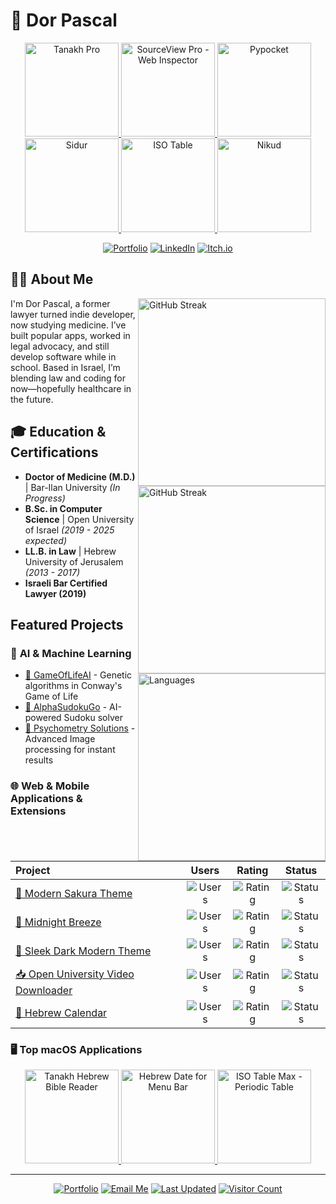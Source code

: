 # 🚀 Dor Pascal

<div align="center">

<a href="https://apps.apple.com/us/app/tanakh-pro/id6736739283?itscg=30200&itsct=apps_box_link&mttnsubad=6736739283">
  <img src="https://github.com/user-attachments/assets/8ba1fbf3-e9f4-482f-a753-b7cc74bf4fcc" alt="Tanakh Pro" width="150" height="150">
</a>

<a href="https://apps.apple.com/us/app/sourceview-pro-web-inspector/id6737245127?itscg=30200&itsct=apps_box_artwork&mttnsubad=6737245127">
  <img src="https://github.com/user-attachments/assets/971a0e16-acbb-433f-8648-f67bafe89c27" alt="SourceView Pro - Web Inspector" width="150" height="150">
</a>

<a href="https://apps.apple.com/us/app/pypocket/id6738126761?itscg=30200&itsct=apps_box_link&mttnsubad=6738126761">
  <img src="https://github.com/user-attachments/assets/dcebc2fe-bc78-4cc4-866e-9a5eabe562e1" alt="Pypocket" width="150" height="150">
</a>

<br>

<a href="https://apps.apple.com/us/app/siddur-edot-hamizrach/id6738629718?itscg=30200&itsct=apps_box_link&mttnsubad=6738629718">
  <img src="https://github.com/user-attachments/assets/7bd3f353-dd7e-42fd-84a8-6d4857d32f1c" alt="Sidur" width="150" height="150">
</a>

<a href="https://apps.apple.com/us/app/isotable/id6737903585?itscg=30200&itsct=apps_box_link&mttnsubad=6737903585">
  <img src="https://github.com/user-attachments/assets/fe3e2505-62da-44bd-a15d-f4ab72f7ddec" alt="ISO Table" width="150" height="150">
</a>

<a href="https://apps.apple.com/us/app/nikud/id6739286040?itscg=30200&itsct=apps_box_link&mttnsubad=6739286040">
  <img src="https://github.com/user-attachments/assets/cdc3a19f-7175-4488-9bbe-894a67b93eef" alt="Nikud" width="150" height="150">
</a>

[![Portfolio](https://img.shields.io/badge/Portfolio-dorpascal.com-blue?style=for-the-badge&logo=firefox&logoColor=white)](https://dorpascal.com) [![LinkedIn](https://img.shields.io/badge/LinkedIn-0A66C2.svg?style=for-the-badge&logo=LinkedIn&logoColor=white)](https://www.linkedin.com/in/dor-pascal/) [![Itch.io](https://img.shields.io/badge/Itch.io-FA5C5C?style=for-the-badge&logo=itchdotio&logoColor=white)](https://dor-sketch.itch.io/)

</div>

## 👨‍💻 About Me

<img align="right" width="300"  alt="GitHub Streak" src="https://github-readme-stats.vercel.app/api?username=Dor-sketch&layout=compact&theme=react&show_icons=true&rank_icon=github&hide_border=true&border_radius=20" />

I'm Dor Pascal, a former lawyer turned indie developer, now studying medicine. I’ve built popular apps, worked in legal advocacy, and still develop software while in school. Based in Israel, I’m blending law and coding for now—hopefully healthcare in the future.

## 🎓 Education & Certifications

<img align="right" width="300"  alt="GitHub Streak" src="https://github-readme-streak-stats.herokuapp.com/?user=Dor-sketch&theme=react&border_radius=20&hide_border=true" />

- **Doctor of Medicine (M.D.)** | Bar-Ilan University *(In Progress)*
- **B.Sc. in Computer Science** | Open University of Israel *(2019 - 2025 expected)*
- **LL.B. in Law** | Hebrew University of Jerusalem *(2013 - 2017)*
- **Israeli Bar Certified Lawyer (2019)**

## Featured Projects

<img align="right" width="300"  alt="Languages" src="https://github-readme-stats.vercel.app/api/top-langs/?username=Dor-sketch&layout=compact&theme=react&hide_border=true&border_radius=20&hide_progress=true&hide_precentage=true"  >

### 🤖 **AI & Machine Learning**

- [🧬 GameOfLifeAI](https://dorpascal.com/game-of-life-ai/) - Genetic algorithms in Conway's Game of Life
- [🧩 AlphaSudokuGo](https://dorpascal.com/sudoku-solver/) - AI-powered Sudoku solver
- [💯 Psychometry Solutions](https://dorpascal.com/psychometry_solutions/) - Advanced Image processing for instant results

### 🌐 **Web & Mobile Applications & Extensions**

<div align="center">

| Project | Users | Rating | Status |
|:--------|:------:|:-------:|:-------:|
| [🌸 Modern Sakura Theme](https://chrome.google.com/webstore/detail/obhakalgimdchnloomkmcikodkbodphp) | ![Users](https://img.shields.io/chrome-web-store/users/obhakalgimdchnloomkmcikodkbodphp?color=ffffff) | ![Rating](https://img.shields.io/chrome-web-store/rating/obhakalgimdchnloomkmcikodkbodphp?color=ffffff) | ![Status](https://img.shields.io/badge/status-active-success?style=flat-square) |
| [🌙 Midnight Breeze](https://chrome.google.com/webstore/detail/ocndibgolgdldiddnnljmnjjhdmaaoap) | ![Users](https://img.shields.io/chrome-web-store/users/ocndibgolgdldiddnnljmnjjhdmaaoap?color=purple) | ![Rating](https://img.shields.io/chrome-web-store/rating/ocndibgolgdldiddnnljmnjjhdmaaoap?color=purple) | ![Status](https://img.shields.io/badge/status-active-success?style=flat-square) |
| [🐼 Sleek Dark Modern Theme](https://chrome.google.com/webstore/detail/ocmjbielajeojlafneaocalbcjbklekg) | ![Users](https://img.shields.io/chrome-web-store/users/ocmjbielajeojlafneaocalbcjbklekg?color=black) | ![Rating](https://img.shields.io/chrome-web-store/rating/ocmjbielajeojlafneaocalbcjbklekg?color=black) | ![Status](https://img.shields.io/badge/status-active-success?style=flat-square) |
| [📥 Open University Video Downloader](https://chrome.google.com/webstore/detail/fkbmllibdgnfpfconibkkjdbkjfcjibc) | ![Users](https://img.shields.io/chrome-web-store/users/fkbmllibdgnfpfconibkkjdbkjfcjibc?color=blue) | ![Rating](https://img.shields.io/chrome-web-store/rating/fkbmllibdgnfpfconibkkjdbkjfcjibc?color=blue) | ![Status](https://img.shields.io/badge/status-active-success?style=flat-square) |
| [📅 Hebrew Calendar](https://chrome.google.com/webstore/detail/hibmadldekamhiflhbaflaiafdbigihe) | ![Users](https://img.shields.io/chrome-web-store/users/hibmadldekamhiflhbaflaiafdbigihe?color=gold) | ![Rating](https://img.shields.io/chrome-web-store/rating/hibmadldekamhiflhbaflaiafdbigihe?color=gold) | ![Status](https://img.shields.io/badge/status-active-success?style=flat-square) |

</div>

### 🖥️ Top macOS Applications

<div align="center">

<a href="https://apps.apple.com/us/app/tanakh-hebrew-bible-reader/id6738627262?mt=12&itscg=30200&itsct=apps_box_link&mttnsubad=6738627262">
  <img src="https://github.com/user-attachments/assets/4ecbb6a6-3197-4b67-b8fa-8a1d9bc2de20" alt="Tanakh Hebrew Bible Reader" width="150" height="150">
</a>

<a href="https://apps.apple.com/us/app/hebrew-date-for-menu-bar/id6738323298?mt=12&itscg=30200&itsct=apps_box_link&mttnsubad=6738323298">
  <img src="https://github.com/user-attachments/assets/0d0ea185-0b17-4d9b-a140-9f17219c32bb" alt="Hebrew Date for Menu Bar" width="150" height="150">
</a>

<a href="https://apps.apple.com/us/app/isotable-max-periodic-table/id6738387737?mt=12&itscg=30200&itsct=apps_box_link&mttnsubad=6738387737">
  <img src="https://github.com/user-attachments/assets/ecaac4f4-e229-4f7f-98e9-0688c2c9a7f5" alt="ISO Table Max - Periodic Table" width="150" height="150">
</a>

</div>

---

<div align="center">

[![Portfolio](https://img.shields.io/badge/Portfolio-dorpascal.com-blue?style=for-the-badge&logo=firefox)](https://dorpascal.com)
[![Email Me](https://img.shields.io/badge/Email-dor@dorpascal.com-red?style=for-the-badge&logo=gmail)](mailto:dor@dorpascal.com)
[![Last Updated](https://img.shields.io/github/last-commit/Dor-sketch/Dor-sketch?style=for-the-badge&logo=github)](https://github.com/Dor-sketch)
[![Visitor Count](https://visitor-badge.laobi.icu/badge?page_id=Dor-sketch.Dor-sketch&style=for-the-badge)](https://github.com/Dor-sketch)

</div>
